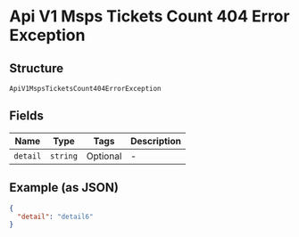 
# Api V1 Msps Tickets Count 404 Error Exception

## Structure

`ApiV1MspsTicketsCount404ErrorException`

## Fields

| Name | Type | Tags | Description |
|  --- | --- | --- | --- |
| `detail` | `string` | Optional | - |

## Example (as JSON)

```json
{
  "detail": "detail6"
}
```

